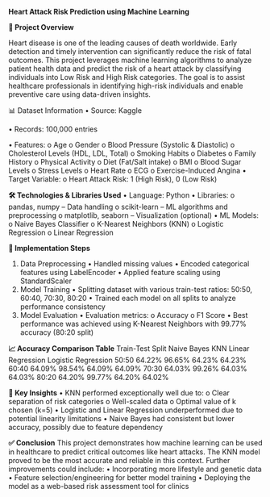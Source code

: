 **Heart Attack Risk Prediction using Machine Learning**

**📌 Project Overview**

Heart disease is one of the leading causes of death worldwide. Early detection and timely intervention can significantly reduce the risk of fatal outcomes. This project leverages machine learning algorithms to analyze patient health data and predict the risk of a heart attack by classifying individuals into Low Risk and High Risk categories.
The goal is to assist healthcare professionals in identifying high-risk individuals and enable preventive care using data-driven insights.


📊 Dataset Information
•	Source: Kaggle

•	Records: 100,000 entries

•	Features:
    o	Age
    o	Gender
    o	Blood Pressure (Systolic & Diastolic)
    o	Cholesterol Levels (HDL, LDL, Total)
    o	Smoking Habits
    o	Diabetes
    o	Family History
    o	Physical Activity
    o	Diet (Fat/Salt intake)
    o	BMI
    o	Blood Sugar Levels
    o	Stress Levels
    o	Heart Rate
    o	ECG
    o	Exercise-Induced Angina
•	Target Variable:
    o	Heart Attack Risk: 1 (High Risk), 0 (Low Risk)
    
**🛠️ Technologies & Libraries Used**
•	Language: Python
•	Libraries:
    o	pandas, numpy – Data handling
    o	scikit-learn – ML algorithms and preprocessing
    o	matplotlib, seaborn – Visualization (optional)
•	ML Models:
    o	Naive Bayes Classifier
    o	K-Nearest Neighbors (KNN)
    o	Logistic Regression
    o	Linear Regression

**🧠 Implementation Steps**
1. Data Preprocessing
    •	Handled missing values
    •	Encoded categorical features using LabelEncoder
    •	Applied feature scaling using StandardScaler
2. Model Training
    •	Splitting dataset with various train-test ratios: 50:50, 60:40, 70:30, 80:20
    •	Trained each model on all splits to analyze performance consistency
3. Model Evaluation
    •	Evaluation metrics:
      o	Accuracy
      o	F1 Score
    •	Best performance was achieved using K-Nearest Neighbors with 99.77% accuracy (80:20 split)
   
**📈 Accuracy Comparison Table**
Train-Test Split	Naive Bayes	KNN	Linear Regression	Logistic Regression
50:50	64.22%	96.65%	64.23%	64.23%
60:40	64.09%	98.54%	64.09%	64.09%
70:30	64.03%	99.26%	64.03%	64.03%
80:20	64.20%	99.77%	64.20%	64.02%

**🎯 Key Insights**
    •	KNN performed exceptionally well due to:
        o	Clear separation of risk categories
        o	Well-scaled data
        o	Optimal value of k chosen (k=5)
    •	Logistic and Linear Regression underperformed due to potential linearity limitations
    •	Naive Bayes had consistent but lower accuracy, possibly due to feature dependency
    
**✅ Conclusion**
This project demonstrates how machine learning can be used in healthcare to predict critical outcomes like heart attacks. The KNN model proved to be the most accurate and reliable in this context.
Further improvements could include:
    •	Incorporating more lifestyle and genetic data
    •	Feature selection/engineering for better model training
    •	Deploying the model as a web-based risk assessment tool for clinics


